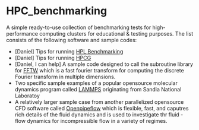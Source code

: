 # HPC_benchmarking
A simple ready-to-use collection of benchmarking tests for high-performance computing clusters for educational &amp; testing purposes. 
The list consists of the following software and sample codes:
* [Daniel] Tips for running  [HPL Benchmarking](https://netlib.org/benchmark/hpl/)
* [Daniel] Tips for running [HPCG](https://www.hpcg-benchmark.org/)
* [Daniel, I can help] A sample code designed to call the subroutine library for [FFTW](http://www.fftw.org/benchfft/) which is a fast fourier transform for computing the discrete Fourier transform in multiple dimensions.
* Two specific sample examples of a popular opensource molecular dynamics program called [LAMMPS](https://www.lammps.org/#gsc.tab=0) originating from Sandia National Laboratoy
* A relatively larger sample case from another parallelized opensource CFD software called [Openpipeflow](https://openpipeflow.org/index.php?title=Main_Page) which is flexible, fast, and caputres rich details of the fluid dynamics and is used to investigate thr fluid -flow dynamics for incompressible flow in a variety of regimes.
